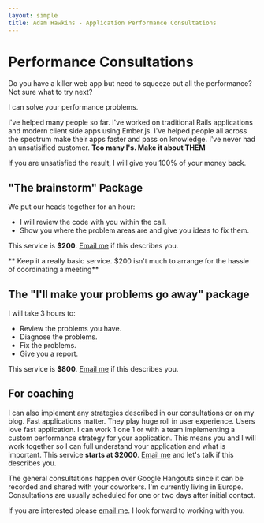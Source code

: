 ```yaml
---
layout: simple
title: Adam Hawkins - Application Performance Consultations
---
```


# Performance Consultations

Do you have a killer web app but need to squeeze out all the performance?
Not sure what to try next?

I can solve your performance problems.

I've helped many people so far. I've worked on traditional Rails
applications and modern client side apps using Ember.js. I've helped
people all across the spectrum make their apps faster and pass on
knowledge. I've never had an unsatisified customer. **Too many I's.  Make it about THEM**

If you are unsatisfied the result, I will give you 100% of your money back.

## "The brainstorm" Package

We put our heads together for an hour:

* I will review the code with you within the call.
* Show you where the problem areas are and give you ideas to fix them.

This service is **$200**. [Email me](mailto:adam@hawkins.io&subject=Caching+Consultation) if this
describes you.

** Keep it a really basic service.  $200 isn't much to arrange for the hassle of coordinating a meeting**

## The "I'll make your problems go away" package

I will take 3 hours to:
* Review the problems you have.
* Diagnose the problems.
* Fix the problems.
* Give you a report.

This service is **$800**. [Email me](mailto:adam@hawkins.io&subject=Caching+Consultation) if this
describes you.

## For coaching

I can also implement any strategies described in our consultations or
on my blog. Fast applications matter. They play huge roll in user
experience. Users love fast application. I can work 1 one 1 or with a
team implementing a custom performance strategy for your application.
This means you and I will work together so I can full understand your
application and what is important. This service **starts at $2000**. [Email
me](mailto:adam@hawkins.io&subject=Caching+Consultation) and let's
talk if this describes you.

The general consultations happen over Google Hangouts since it can be
recorded and shared with your coworkers. I'm currently living in
Europe. Consultations are usually scheduled for one or two days after
initial contact.

If you are interested please [email
me](mailto:adam@hawkins.io&subject=Caching+Consultation). I look
forward to working with you.

<script type="text/javascript">
  var _gauges = _gauges || [];
  (function() {
    var t   = document.createElement('script');
    t.type  = 'text/javascript';
    t.async = true;
    t.id    = 'gauges-tracker';
    t.setAttribute('data-site-id', '51bf1587f5a1f5714e00005c');
    t.src = '//secure.gaug.es/track.js';
    var s = document.getElementsByTagName('script')[0];
    s.parentNode.insertBefore(t, s);
  })();
</script>
